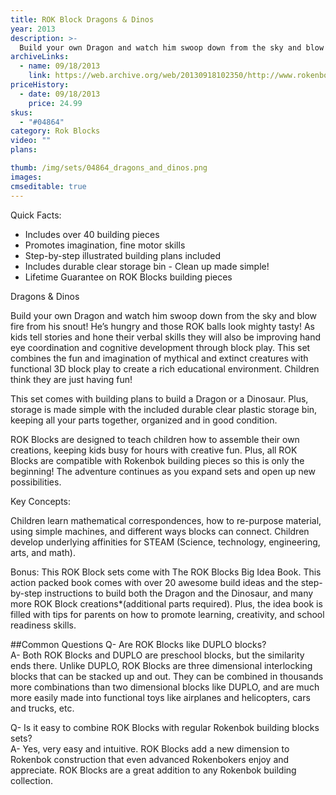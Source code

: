 ```yaml
---
title: ROK Block Dragons & Dinos
year: 2013
description: >-
  Build your own Dragon and watch him swoop down from the sky and blow fire from his snout! He’s hungry and those ROK balls look mighty tasty! As kids tell stories and hone their verbal skills they will also be improving hand eye coordination and cognitive development through block play.
archiveLinks:
  - name: 09/18/2013
    link: https://web.archive.org/web/20130918102350/http://www.rokenbok.com/estore/construction/dragons-dinos
priceHistory:
  - date: 09/18/2013
    price: 24.99
skus:
  - "#04864"
category: Rok Blocks
video: ""
plans:

thumb: /img/sets/04864_dragons_and_dinos.png
images:
cmseditable: true
---
```

Quick Facts:
  - Includes over 40 building pieces
  - Promotes imagination, fine motor skills
  - Step-by-step illustrated building plans included
  - Includes durable clear storage bin - Clean up made simple!
  - Lifetime Guarantee on ROK Blocks building pieces

Dragons & Dinos

Build your own Dragon and watch him swoop down from the sky and blow fire from his snout! He’s hungry and those ROK balls look mighty tasty! As kids tell stories and hone their verbal skills they will also be improving hand eye coordination and cognitive development through block play. This set combines the fun and imagination of mythical and extinct creatures with functional 3D block play to create a rich educational environment. Children think they are just having fun!

This set comes with building plans to build a Dragon or a Dinosaur. Plus, storage is made simple with the included durable clear plastic storage bin, keeping all your parts together, organized and in good condition.

ROK Blocks are designed to teach children how to assemble their own creations, keeping kids busy for hours with creative fun. Plus, all ROK Blocks are compatible with Rokenbok building pieces so this is only the beginning! The adventure continues as you expand sets and open up new possibilities.

Key Concepts:

Children learn mathematical correspondences, how to re-purpose material, using simple machines, and different ways blocks can connect.  Children develop underlying affinities for STEAM (Science, technology, engineering, arts, and math).

Bonus:  This ROK Block sets come with The ROK Blocks Big Idea Book. This action packed book comes with over 20 awesome build ideas and the step-by-step instructions to build both the Dragon and the Dinosaur, and many more ROK Block creations*(additional parts required). Plus, the idea book is filled with tips for parents on how to promote learning, creativity, and school readiness skills.

##Common Questions
Q- Are ROK Blocks like DUPLO blocks?    
A- Both ROK Blocks and DUPLO are preschool blocks, but the similarity ends there. Unlike DUPLO, ROK Blocks are three dimensional interlocking blocks that can be stacked up and out. They can be combined in thousands more combinations than two dimensional blocks like DUPLO, and are much more easily made into functional toys like airplanes and helicopters, cars and trucks, etc.

Q- Is it easy to combine ROK Blocks with regular Rokenbok building blocks sets?    
A- Yes, very easy and intuitive. ROK Blocks add a new dimension to Rokenbok construction that even advanced Rokenbokers enjoy and appreciate. ROK Blocks are a great addition to any Rokenbok building collection.
